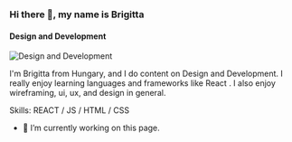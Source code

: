 ### Hi there 👋, my name is Brigitta
#### Design and Development
![Design and Development](https://arturssmirnovs.github.io/github-profile-readme-generator/images/banner.png)

I'm Brigitta from Hungary, and I do content on Design and Development. I really enjoy learning languages and frameworks like React . I also enjoy wireframing, ui, ux, and design in general.

Skills: REACT / JS / HTML / CSS

- 🔭 I’m currently working on this page. 



